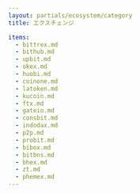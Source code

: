 ```yaml
---
layout: partials/ecosystem/category
title: エクスチェンジ

items:
  - bittrex.md
  - bithub.md
  - upbit.md
  - okex.md
  - huobi.md
  - coinone.md
  - latoken.md
  - kucoin.md
  - ftx.md
  - gateio.md
  - consbit.md
  - indodax.md
  - p2p.md
  - probit.md
  - bibox.md
  - bitbns.md
  - bhex.md
  - zt.md
  - phemex.md
---
```

